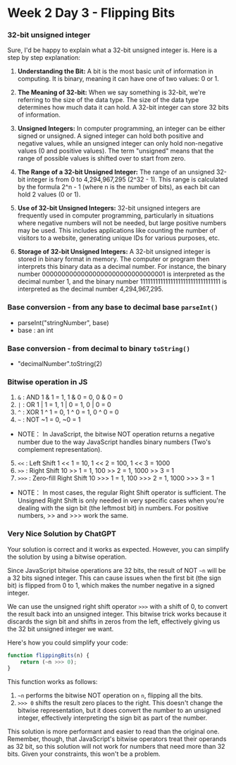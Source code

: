 # Week 2 Day 3 - Flipping Bits 
### 32-bit unsigned integer 
Sure, I'd be happy to explain what a 32-bit unsigned integer is. Here is a step by step explanation:

1. **Understanding the Bit:** A bit is the most basic unit of information in computing. It is binary, meaning it can have one of two values: 0 or 1.

2. **The Meaning of 32-bit:** When we say something is 32-bit, we're referring to the size of the data type. The size of the data type determines how much data it can hold. A 32-bit integer can store 32 bits of information.

3. **Unsigned Integers:** In computer programming, an integer can be either signed or unsigned. A signed integer can hold both positive and negative values, while an unsigned integer can only hold non-negative values (0 and positive values). The term "unsigned" means that the range of possible values is shifted over to start from zero. 

4. **The Range of a 32-bit Unsigned Integer:** The range of an unsigned 32-bit integer is from 0 to 4,294,967,295 (2^32 - 1). This range is calculated by the formula 2^n - 1 (where n is the number of bits), as each bit can hold 2 values (0 or 1).

5. **Use of 32-bit Unsigned Integers:** 32-bit unsigned integers are frequently used in computer programming, particularly in situations where negative numbers will not be needed, but large positive numbers may be used. This includes applications like counting the number of visitors to a website, generating unique IDs for various purposes, etc.

6. **Storage of 32-bit Unsigned Integers:** A 32-bit unsigned integer is stored in binary format in memory. The computer or program then interprets this binary data as a decimal number. For instance, the binary number 00000000000000000000000000000001 is interpreted as the decimal number 1, and the binary number 11111111111111111111111111111111 is interpreted as the decimal number 4,294,967,295.

### Base conversion - from any base to decimal base `parseInt()`
- parseInt("stringNumber", base) 
- base : an int

### Base conversion - from decimal to binary `toString()`
- "decimalNumber".toString(2)

### Bitwise operation in JS 
1. `&` : AND  1 & 1 = 1, 1 & 0 = 0, 0 & 0 = 0
2.  `|` : OR   1 | 1 = 1, 1 | 0 = 1, 0 | 0 = 0
3.  `^` : XOR  1 ^ 1 = 0, 1 ^ 0 = 1, 0 ^ 0 = 0
4.  `~` : NOT  ~1 = 0, ~0 = 1
  - NOTE： In JavaScript, the bitwise NOT operation returns a negative number due to the way JavaScript handles binary numbers (Two's complement representation).
5.  `<<` : Left Shift  1 << 1 = 10, 1 << 2 = 100, 1 << 3 = 1000
6.  `>>` : Right Shift  10 >> 1 = 1, 100 >> 2 = 1, 1000 >> 3 = 1
7.  `>>>` : Zero-fill Right Shift  10 >>> 1 = 1, 100 >>> 2 = 1, 1000 >>> 3 = 1
  - NOTE： In most cases, the regular Right Shift operator is sufficient. The Unsigned Right Shift is only needed in very specific cases when you're dealing with the sign bit (the leftmost bit) in numbers. For positive numbers, >> and >>> work the same.

### Very Nice Solution by ChatGPT
Your solution is correct and it works as expected. However, you can simplify the solution by using a bitwise operation. 

Since JavaScript bitwise operations are 32 bits, the result of NOT `~n` will be a 32 bits signed integer. This can cause issues when the first bit (the sign bit) is flipped from 0 to 1, which makes the number negative in a signed integer. 

We can use the unsigned right shift operator `>>>` with a shift of 0, to convert the result back into an unsigned integer. This bitwise trick works because it discards the sign bit and shifts in zeros from the left, effectively giving us the 32 bit unsigned integer we want.

Here's how you could simplify your code:

```javascript
function flippingBits(n) {
    return (~n >>> 0);
}
```

This function works as follows:

1. `~n` performs the bitwise NOT operation on `n`, flipping all the bits.
2. `>>> 0` shifts the result zero places to the right. This doesn't change the bitwise representation, but it does convert the number to an unsigned integer, effectively interpreting the sign bit as part of the number.

This solution is more performant and easier to read than the original one. Remember, though, that JavaScript's bitwise operators treat their operands as 32 bit, so this solution will not work for numbers that need more than 32 bits. Given your constraints, this won't be a problem.
